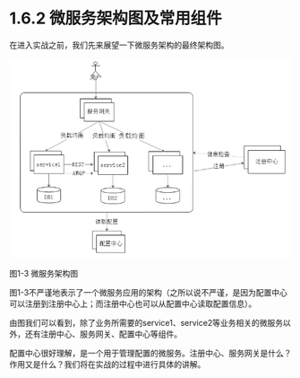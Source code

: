 # 1.6.2 微服务架构图及常用组件

在进入实战之前，我们先来展望一下微服务架构的最终架构图。

![微服务架构](images/1.6.2.png)

图1-3 微服务架构图

图1-3不严谨地表示了一个微服务应用的架构（之所以说不严谨，是因为配置中心可以注册到注册中心上；而注册中心也可以从配置中心读取配置信息）。

由图我们可以看到，除了业务所需要的service1、service2等业务相关的微服务以外，还有注册中心、服务网关、配置中心等组件。

配置中心很好理解，是一个用于管理配置的微服务。注册中心、服务网关是什么？作用又是什么？我们将在实战的过程中进行具体的讲解。